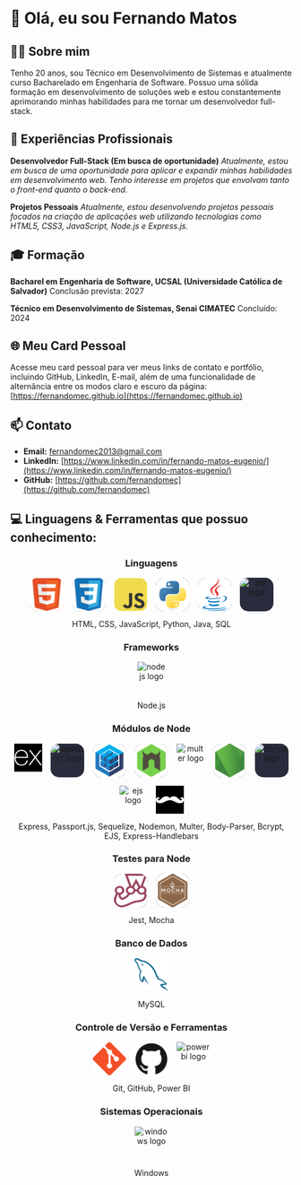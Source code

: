 # 👋 Olá, eu sou Fernando Matos

## 🧑‍💻 Sobre mim
Tenho 20 anos, sou Técnico em Desenvolvimento de Sistemas e atualmente curso Bacharelado em Engenharia de Software. Possuo uma sólida formação em desenvolvimento de soluções web e estou constantemente aprimorando minhas habilidades para me tornar um desenvolvedor full-stack.

## 💼 Experiências Profissionais

**Desenvolvedor Full-Stack (Em busca de oportunidade)**
*Atualmente, estou em busca de uma oportunidade para aplicar e expandir minhas habilidades em desenvolvimento web. Tenho interesse em projetos que envolvam tanto o front-end quanto o back-end.*

**Projetos Pessoais**
*Atualmente, estou desenvolvendo projetos pessoais focados na criação de aplicações web utilizando tecnologias como HTML5, CSS3, JavaScript, Node.js e Express.js.*


## 🎓 Formação
**Bacharel em Engenharia de Software, UCSAL (Universidade Católica de Salvador)**
Conclusão prevista: 2027

**Técnico em Desenvolvimento de Sistemas, Senai CIMATEC**
Concluído: 2024

## 🌐 Meu Card Pessoal
Acesse meu card pessoal para ver meus links de contato e portfólio, incluindo GitHub, LinkedIn, E-mail, além de uma funcionalidade de alternância entre os modos claro e escuro da página: [https://fernandomec.github.io](https://fernandomec.github.io)

## 📫 Contato
- **Email:** fernandomec2013@gmail.com
- **LinkedIn:** [https://www.linkedin.com/in/fernando-matos-eugenio/](https://www.linkedin.com/in/fernando-matos-eugenio/)
- **GitHub:** [https://github.com/fernandomec](https://github.com/fernandomec)

## 💻 Linguagens & Ferramentas que possuo conhecimento:

<h3 align="center">Linguagens</h3>
<div align="center" style="display: flex; justify-content: center; gap: 15px; flex-wrap: wrap;">
    <img src="https://raw.githubusercontent.com/devicons/devicon/master/icons/html5/html5-original.svg" title="HTML" alt="html logo" style="width: 60px; height: 60px; border-radius: 15px; object-fit: cover; background-color: #e44d26;" />
    <img src="https://raw.githubusercontent.com/devicons/devicon/master/icons/css3/css3-original.svg" title="CSS" alt="css logo" style="width: 60px; height: 60px; border-radius: 15px; object-fit: cover; background-color: #1572b6;" />
    <img src="https://raw.githubusercontent.com/devicons/devicon/master/icons/javascript/javascript-original.svg" title="JavaScript" alt="javascript logo" style="width: 60px; height: 60px; border-radius: 15px; object-fit: cover; background-color: #f0db4f;" />
    <img src="https://raw.githubusercontent.com/devicons/devicon/master/icons/python/python-original.svg" title="Python" alt="python logo" style="width: 60px; height: 60px; border-radius: 15px; object-fit: cover; background-color: #282c3c;" />
    <img src="https://raw.githubusercontent.com/devicons/devicon/master/icons/java/java-original.svg" title="Java" alt="java logo" style="width: 60px; height: 60px; border-radius: 15px; object-fit: cover; background-color: #282c3c;" />
    <img src="https://play-lh.googleusercontent.com/2F8NZ1DXj3PPzEULymMj0aO2ENtGWzUbbVnVMN5L5nZZG9kGShmdHladstggDif7WKs=w526-h296-rw" title="SQL" alt="sql logo" style="width: 60px; height: 60px; border-radius: 15px; object-fit: cover; background-color: #282c3c;" />
</div>
<p align="center">HTML, CSS, JavaScript, Python, Java, SQL</p>

<h3 align="center">Frameworks</h3>
<div align="center" style="display: flex; justify-content: center; gap: 15px; flex-wrap: wrap;">
    <img src="https://static-00.iconduck.com/assets.00/node-js-icon-454x512-nztofx17.png" title="Node.js" alt="nodejs logo" style="width: 50px; height: 55px;" />
</div>
<p align="center">Node.js</p>

<h3 align="center">Módulos de Node</h3>
<div align="center" style="display: flex; justify-content: center; gap: 15px; flex-wrap: wrap;">
    <img src="https://raw.githubusercontent.com/devicons/devicon/master/icons/express/express-original.svg" title="Express" alt="express logo" style="width: 50px; height: 50px; filter: invert(100%);" />
    <img src="https://images.ctfassets.net/vwq10xzbe6iz/tnwT7PN9aBmT7vgkTtGhV/940f001eb249a42904cd40e64d13c7e9/passportJS-300x300.png" title="Passport.js" alt="passport logo" style="width: 60px; height: 60px; border-radius: 15px; object-fit: cover; background-color: #282c3c;" />
    <img src="https://raw.githubusercontent.com/devicons/devicon/master/icons/sequelize/sequelize-original.svg" title="Sequelize" alt="sequelize logo" style="width: 60px; height: 60px; border-radius: 15px; object-fit: cover; background-color: #282c3c;" />
    <img src="https://raw.githubusercontent.com/devicons/devicon/master/icons/nodemon/nodemon-original.svg" title="Nodemon" alt="nodemon logo" style="width: 60px; height: 60px; border-radius: 15px; object-fit: cover; background-color: #282c3c;" />
    <img src="https://www.pngplay.com/wp-content/uploads/8/Upload-Icon-Image-Background-PNG-Image.png" title="Multer" alt="multer logo" style="width: 50px; height: 40px;" />
    <img src="https://raw.githubusercontent.com/devicons/devicon/master/icons/nodejs/nodejs-original.svg" title="Body-Parser" alt="body-parser logo" style="width: 60px; height: 60px; border-radius: 15px; object-fit: cover; background-color: #282c3c;" />
    <img src="https://repository-images.githubusercontent.com/139898859/9617c480-81c2-11ea-94fc-322231ead1f0" title="Bcrypt" alt="bcrypt logo" style="width: 60px; height: 60px; border-radius: 15px; object-fit: cover; background-color: #282c3c;" />
    <img src="https://img.icons8.com/?size=512&id=puL87ypQPxxr&format=png" title="EJS" alt="ejs logo" style="width: 50px; height: 50px;" />
    <img src="https://raw.githubusercontent.com/devicons/devicon/master/icons/handlebars/handlebars-original.svg" title="Express Handlebars" alt="express-handlebars logo" style="width: 50px; height: 50px; filter: invert(100%);" />
</div>
<p align="center">Express, Passport.js, Sequelize, Nodemon, Multer, Body-Parser, Bcrypt, EJS, Express-Handlebars</p>

<h3 align="center">Testes para Node</h3>
<div align="center" style="display: flex; justify-content: center; gap: 15px; flex-wrap: wrap;">
    <img src="https://raw.githubusercontent.com/devicons/devicon/master/icons/jest/jest-plain.svg" title="Jest" alt="jest logo" style="width: 60px; height: 60px; border-radius: 15px; object-fit: cover; background-color: #282c3c;" />
    <img src="https://raw.githubusercontent.com/devicons/devicon/master/icons/mocha/mocha-original.svg" title="Mocha" alt="mocha logo" style="width: 60px; height: 60px; border-radius: 15px; object-fit: cover; background-color: #282c3c;" />
</div>
<p align="center">Jest, Mocha</p>

<h3 align="center">Banco de Dados</h3>
<div align="center" style="display: flex; justify-content: center; gap: 15px; flex-wrap: wrap;">
    <img src="https://raw.githubusercontent.com/devicons/devicon/master/icons/mysql/mysql-original.svg" title="MySQL" alt="mysql logo" style="width: 60px; height: 60px;" />
</div>
<p align="center">MySQL</p>

<h3 align="center">Controle de Versão e Ferramentas</h3>
<div align="center" style="display: flex; justify-content: center; gap: 15px; flex-wrap: wrap;">
    <img src="https://raw.githubusercontent.com/devicons/devicon/master/icons/git/git-original.svg" title="Git" alt="git logo" style="width: 60px; height: 60px;" />
    <img src="https://raw.githubusercontent.com/devicons/devicon/master/icons/github/github-original.svg" title="GitHub" alt="github logo" style="width: 60px; height: 60px;" />
    <img src="https://upload.wikimedia.org/wikipedia/commons/thumb/c/cf/New_Power_BI_Logo.svg/1200px-New_Power_BI_Logo.svg.png" title="Power BI" alt="power bi logo" style="width: 60px; height: 60px;" />
</div>
<p align="center">Git, GitHub, Power BI</p>

<h3 align="center">Sistemas Operacionais</h3>
<div align="center" style="display: flex; justify-content: center; gap: 15px; flex-wrap: wrap;">
    <img src="https://www.freeiconspng.com/thumbs/windows-icon-png/cute-ball-windows-icon-png-16.png" title="Windows" alt="windows logo" style="width: 60px; height: 60px;" />
</div>
<p align="center">Windows</p>
